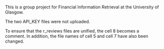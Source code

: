 This is a group project for Financial Information Retrieval at the University of Glasgow.

The two API_KEY files were not uploaded.

To ensure that the r_reviews files are unified, the cell 8 becomes a comment. In addition, the file names of cell 5 and cell 7 have also been changed.
